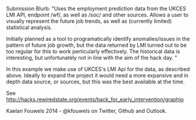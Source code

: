 Submission Blurb: "Uses the employment prediction data from the UKCES LMI API, endpoint /wf/, as well as /soc/ and other sources. Allows a user to visually represent the future job trends, as well as (currently limited) statistical analysis.

Initially planned as a tool to programatically identify anomalies/issues in the pattern of future job growth, but the data returned by LMI turned out to be too regular for this to work perticularly effectively. The historical data is interesting, but unfortunately not in line with the aim of the hack day. "

In this example we make use of UKCES's LMI Api for the data, as described above. Ideally to expand the project it would need a more expansive and in depth data source, or sources, but this was the best available at the time.

See http://hacks.rewiredstate.org/events/hack_for_early_intervention/graphio

Kaelan Fouwels 2014 - @kfouwels on Twitter, Github and Outlook.
